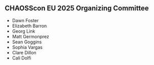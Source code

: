 ## CHAOSScon EU 2025 Organizing Committee

* Dawn Foster 
* Elizabeth Barron
* Georg Link
* Matt Germonprez
* Sean Goggins
* Sophia Vargas
* Clare Dillon
* Cali Dolfi
